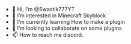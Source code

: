 - 👋 Hi, I’m @Swastik777YT
- 👀 I’m interested in Minecraft Skyblock
- 🌱 I’m currently learning How to make a plugin
- 💞️ I’m looking to collaborate on some plugins
- 📫 How to reach me discord.

<!---
Swastik777YT/Swastik777YT is a ✨ special ✨ repository because its `README.md` (this file) appears on your GitHub profile.
You can click the Preview link to take a look at your changes.
--->
